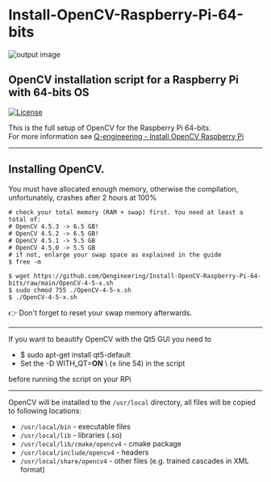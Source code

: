 # Install-OpenCV-Raspberry-Pi-64-bits
![output image]( https://qengineering.eu/images/LogoOpenRaspberryGitHub.webp )

## OpenCV installation script for a Raspberry Pi with 64-bits OS

[![License](https://img.shields.io/badge/License-BSD%203--Clause-blue.svg)](https://opensource.org/licenses/BSD-3-Clause)<br/>

This is the full setup of OpenCV for the Raspberry Pi 64-bits.<br/>
For more information see [Q-engineering - Install OpenCV Raspberry Pi](https://qengineering.eu/install-opencv-4.5-on-raspberry-64-os.html)

------------

## Installing OpenCV.
You must have allocated enough memory, otherwise the compilation, unfortunately, crashes after 2 hours at 100%
```
# check your total memory (RAM + swap) first. You need at least a total of:
# OpenCV 4.5.3 -> 6.5 GB!
# OpenCV 4.5.2 -> 6.5 GB!
# OpenCV 4.5.1 -> 5.5 GB
# OpenCV 4.5.0 -> 5.5 GB
# if not, enlarge your swap space as explained in the guide
$ free -m

$ wget https://github.com/Qengineering/Install-OpenCV-Raspberry-Pi-64-bits/raw/main/OpenCV-4-5-x.sh
$ sudo chmod 755 ./OpenCV-4-5-x.sh
$ ./OpenCV-4-5-x.sh
```
:point_right: Don't forget to reset your swap memory afterwards.

------------

If you want to beautify OpenCV with the Qt5 GUI you need to
- $ sudo apt-get install qt5-default
- Set the -D WITH_QT=**ON** \ (± line 54) in the script<br/>
 
before running the script on your RPi

------------

OpenCV will be installed to the `/usr/local` directory, all files will be copied to following locations:<br/>

- `/usr/local/bin` - executable files<br/>
- `/usr/local/lib` - libraries (.so)<br/>
- `/usr/local/lib/cmake/opencv4` - cmake package<br/>
- `/usr/local/include/opencv4` - headers<br/>
- `/usr/local/share/opencv4` - other files (e.g. trained cascades in XML format)<br/>
